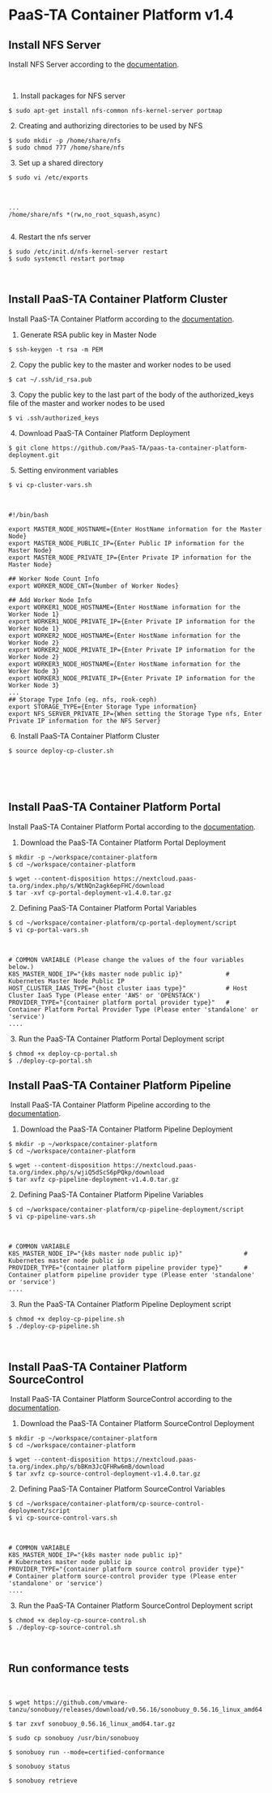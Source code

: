 # PaaS-TA Container Platform v1.4

## Install NFS Server

Install NFS Server according to the [documentation](https://github.com/PaaS-TA/paas-ta-container-platform/blob/master/install-guide/nfs-server-install-guide.md).

​
1. Install packages for NFS server
```
$ sudo apt-get install nfs-common nfs-kernel-server portmap
```
​
2. Creating and authorizing directories to be used by NFS
```
$ sudo mkdir -p /home/share/nfs
$ sudo chmod 777 /home/share/nfs
```
​
3. Set up a shared directory
```
$ sudo vi /etc/exports
```
​
```
...
/home/share/nfs *(rw,no_root_squash,async)
​
```
​
4. Restart the nfs server
```
$ sudo /etc/init.d/nfs-kernel-server restart
$ sudo systemctl restart portmap
```
​


## Install PaaS-TA Container Platform Cluster

Install PaaS-TA Container Platform according to the [documentation](https://github.com/PaaS-TA/paas-ta-container-platform/blob/master/install-guide/standalone/cp-cluster-install.md).
​

1. Generate RSA public key in Master Node
```
$ ssh-keygen -t rsa -m PEM
```
​
2. Copy the public key to the master and worker nodes to be used
```
$ cat ~/.ssh/id_rsa.pub
```
​
3. Copy the public key to the last part of the body of the authorized_keys file of the master and worker nodes to be used
```
$ vi .ssh/authorized_keys
```
​
4. Download PaaS-TA Container Platform Deployment
```
$ git clone https://github.com/PaaS-TA/paas-ta-container-platform-deployment.git
```
​
5. Setting environment variables
```
$ vi cp-cluster-vars.sh
```
​
```
#!/bin/bash
​
export MASTER_NODE_HOSTNAME={Enter HostName information for the Master Node}
export MASTER_NODE_PUBLIC_IP={Enter Public IP information for the Master Node}
export MASTER_NODE_PRIVATE_IP={Enter Private IP information for the Master Node}
​
## Worker Node Count Info
export WORKER_NODE_CNT={Number of Worker Nodes}
​
## Add Worker Node Info
export WORKER1_NODE_HOSTNAME={Enter HostName information for the Worker Node 1}
export WORKER1_NODE_PRIVATE_IP={Enter Private IP information for the Worker Node 1}
export WORKER2_NODE_HOSTNAME={Enter HostName information for the Worker Node 2}
export WORKER2_NODE_PRIVATE_IP={Enter Private IP information for the Worker Node 2}
export WORKER3_NODE_HOSTNAME={Enter HostName information for the Worker Node 3}
export WORKER3_NODE_PRIVATE_IP={Enter Private IP information for the Worker Node 3}
...
## Storage Type Info (eg. nfs, rook-ceph)
export STORAGE_TYPE={Enter Storage Type information}
export NFS_SERVER_PRIVATE_IP={When setting the Storage Type nfs, Enter Private IP information for the NFS Server}
```
​
6. Install PaaS-TA Container Platform Cluster
```
$ source deploy-cp-cluster.sh
```
​

​
## Install PaaS-TA Container Platform Portal

Install PaaS-TA Container Platform Portal according to the [documentation](https://github.com/PaaS-TA/paas-ta-container-platform/blob/master/install-guide/container-platform-portal/paas-ta-container-platform-portal-deployment-standalone-guide.md).
​
1. Download the PaaS-TA Container Platform Portal Deployment
```
$ mkdir -p ~/workspace/container-platform
$ cd ~/workspace/container-platform
​
$ wget --content-disposition https://nextcloud.paas-ta.org/index.php/s/WtNQn2agk6epFHC/download
$ tar -xvf cp-portal-deployment-v1.4.0.tar.gz
```
​
2. Defining PaaS-TA Container Platform Portal Variables
```
$ cd ~/workspace/container-platform/cp-portal-deployment/script
$ vi cp-portal-vars.sh
```
​
```
# COMMON VARIABLE (Please change the values of the four variables below.)
K8S_MASTER_NODE_IP="{k8s master node public ip}"            # Kubernetes Master Node Public IP
HOST_CLUSTER_IAAS_TYPE="{host cluster iaas type}"           # Host Cluster IaaS Type (Please enter 'AWS' or 'OPENSTACK')
PROVIDER_TYPE="{container platform portal provider type}"   # Container Platform Portal Provider Type (Please enter 'standalone' or 'service')
....
```
​
3. Run the PaaS-TA Container Platform Portal Deployment script
```
$ chmod +x deploy-cp-portal.sh
$ ./deploy-cp-portal.sh
```


## Install PaaS-TA Container Platform Pipeline
​
Install PaaS-TA Container Platform Pipeline according to the [documentation](https://github.com/PaaS-TA/paas-ta-container-platform/blob/master/install-guide/pipeline/paas-ta-container-platform-pipeline-standalone-guide.md).


1. Download the PaaS-TA Container Platform Pipeline Deployment
```
$ mkdir -p ~/workspace/container-platform
$ cd ~/workspace/container-platform
​
$ wget --content-disposition https://nextcloud.paas-ta.org/index.php/s/wjiQ5dScS6pPQkp/download
$ tar xvfz cp-pipeline-deployment-v1.4.0.tar.gz
```
​
2. Defining PaaS-TA Container Platform Pipeline Variables
```
$ cd ~/workspace/container-platform/cp-pipeline-deployment/script
$ vi cp-pipeline-vars.sh
```
​
```
# COMMON VARIABLE
K8S_MASTER_NODE_IP="{k8s master node public ip}"                 # Kubernetes master node public ip
PROVIDER_TYPE="{container platform pipeline provider type}"      # Container platform pipeline provider type (Please enter 'standalone' or 'service')
....
```
​
3. Run the PaaS-TA Container Platform Pipeline Deployment script
```
$ chmod +x deploy-cp-pipeline.sh
$ ./deploy-cp-pipeline.sh
```
​

## Install PaaS-TA Container Platform SourceControl
​
Install PaaS-TA Container Platform SourceControl according to the [documentation](https://github.com/PaaS-TA/paas-ta-container-platform/blob/master/install-guide/source-control/paas-ta-container-platform-source-control-standalone-guide.md).

1. Download the PaaS-TA Container Platform SourceControl Deployment
```
$ mkdir -p ~/workspace/container-platform
$ cd ~/workspace/container-platform
​
$ wget --content-disposition https://nextcloud.paas-ta.org/index.php/s/bBKm3JcQFHRw6mB/download
$ tar xvfz cp-source-control-deployment-v1.4.0.tar.gz
```
​
2. Defining PaaS-TA Container Platform SourceControl Variables
```
$ cd ~/workspace/container-platform/cp-source-control-deployment/script
$ vi cp-source-control-vars.sh
```
​
```
# COMMON VARIABLE
K8S_MASTER_NODE_IP="{k8s master node public ip}"                       # Kubernetes master node public ip
PROVIDER_TYPE="{container platform source control provider type}"      # Container platform source-control provider type (Please enter 'standalone' or 'service')
....
```
​
3. Run the PaaS-TA Container Platform SourceControl Deployment script
```
$ chmod +x deploy-cp-source-control.sh
$ ./deploy-cp-source-control.sh
```
​
## Run conformance tests
​
```
$ wget https://github.com/vmware-tanzu/sonobuoy/releases/download/v0.56.16/sonobuoy_0.56.16_linux_amd64.tar.gz
​
$ tar zxvf sonobuoy_0.56.16_linux_amd64.tar.gz
​
$ sudo cp sonobuoy /usr/bin/sonobuoy
​
$ sonobuoy run --mode=certified-conformance
​
$ sonobuoy status
​
$ sonobuoy retrieve
```